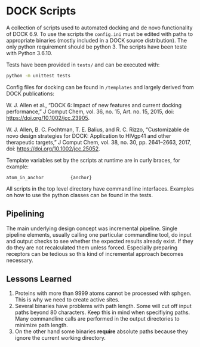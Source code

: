 # DOCK Scripts

A collection of scripts used to automated docking and de novo functionality of DOCK 6.9. To use the scripts
the `config.ini` must be edited with paths to appropriate binaries (mostly included in a DOCK source distribution). The
only python requirement should be python 3. The scripts have been teste with Python 3.6.10.

Tests have been provided in `tests/` and can be executed with:

```bash
python -m unittest tests
```

Config files for docking can be found in `/templates` and largely derived from DOCK publications:

W. J. Allen et al., “DOCK 6: Impact of new features and current docking performance,” J Comput Chem, vol. 36, no. 15,
Art. no. 15, 2015, doi: https://doi.org/10.1002/jcc.23905.

W. J. Allen, B. C. Fochtman, T. E. Balius, and R. C. Rizzo, “Customizable de novo design strategies for DOCK:
Application to HIVgp41 and other therapeutic targets,” J Comput Chem, vol. 38, no. 30, pp. 2641–2663, 2017,
doi: https://doi.org/10.1002/jcc.25052.

Template variables set by the scripts at runtime are in curly braces, for example:

```
atom_in_anchor          {anchor}
```

All scripts in the top level directory have command line interfaces. Examples on how to use the python classes can be
found in the tests.

## Pipelining

The main underlying design concept was incremental pipeline. Single pipeline elements, usually calling one particular
commandline tool, do input and output checks to see whether the expected results already exist. If they do they are not
recalculated them unless forced. Especially preparing receptors can be tedious so this kind of incremental approach
becomes necessary.

## Lessons Learned

1. Proteins with more than 9999 atoms cannot be processed with sphgen. This is why we need to create active sites.
2. Several binaries have problems with path length. Some will cut off input paths beyond 80 characters. Keep this in
   mind when specifiying paths. Many commandline calls are performed in the output directories to minimize path length.
3. On the other hand some binaries __require__ absolute paths because they ignore the current working directory.
